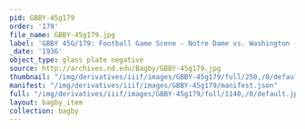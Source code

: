 ```yaml
---
pid: GBBY-45g179
order: '179'
file_name: GBBY-45g179.jpg
label: 'GBBY 45G/179: Football Game Scene - Notre Dame vs. Washington - 1936'
_date: '1936'
object_type: glass plate negative
source: http://archives.nd.edu/Bagby/GBBY-45g179.jpg
thumbnail: "/img/derivatives/iiif/images/GBBY-45g179/full/250,/0/default.jpg"
manifest: "/img/derivatives/iiif/images/GBBY-45g179/manifest.json"
full: "/img/derivatives/iiif/images/GBBY-45g179/full/1140,/0/default.jpg"
layout: bagby_item
collection: bagby
---
```

